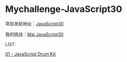 # Mychallenge-JavaScript30

项目发起地址：[JavaScript30](https://github.com/magicmai/JavaScript30)

我的挑战：[Mai JavaScript30](https://github.com/magicmai/JavaScript30)

LIST:

[01 - JavaScript Drum Kit]()
